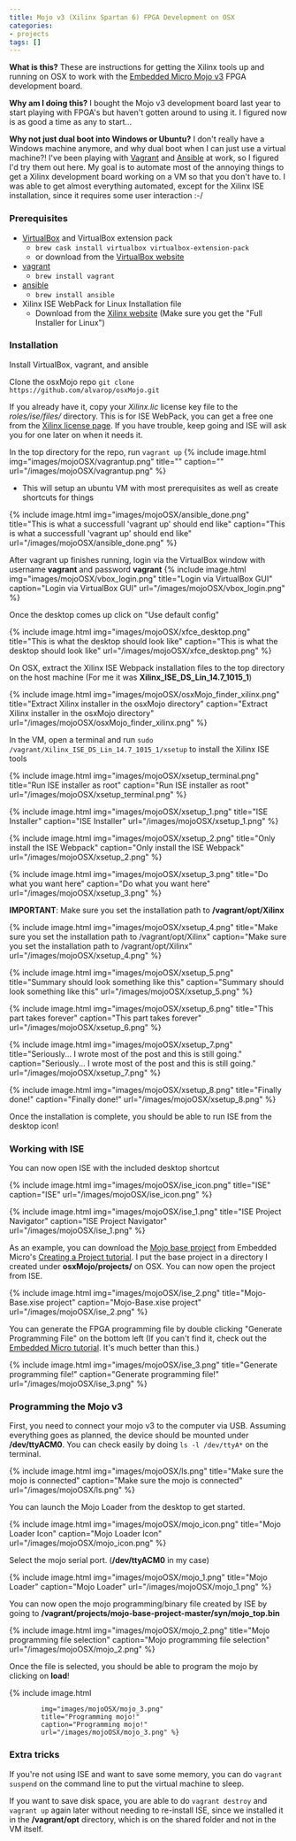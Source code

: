 ```yaml
---
title: Mojo v3 (Xilinx Spartan 6) FPGA Development on OSX
categories:
- projects
tags: []
---
```


**What is this?** These are instructions for getting the Xilinx tools up and running on OSX to work with the [Embedded Micro Mojo v3][0] FPGA development board.

**Why am I doing this?** I bought the Mojo v3 development board last year to start playing with FPGA's but haven't gotten around to using it. I figured now is as good a time as any to start...

**Why not just dual boot into Windows or Ubuntu?** I don't really have a Windows machine anymore, and why dual boot when I can just use a virtual machine?! I've been playing with [Vagrant][7] and [Ansible][8] at work, so I figured I'd try them out here. My goal is to automate most of the annoying things to get a Xilinx development board working on a VM so that you don't have to. I was able to get almost everything automated, except for the Xilinx ISE installation, since it requires some user interaction :-/

### Prerequisites
* [VirtualBox][6] and VirtualBox extension pack 
    * `brew cask install virtualbox virtualbox-extension-pack`
    * or download from the [VirtualBox website][1]
* [vagrant][7]
    * `brew install vagrant`
* [ansible][8]
    * `brew install ansible`
* Xilinx ISE WebPack for Linux Installation file 
    * Download from the [Xilinx website][2] (Make sure you get the "Full Installer for Linux")

### Installation
Install VirtualBox, vagrant, and ansible

Clone the osxMojo repo `git clone https://github.com/alvarop/osxMojo.git`

If you already have it, copy your *Xilinx.lic* license key file to the *roles/ise/files/* directory. This is for ISE WebPack, you can get a free one from the [Xilinx license page][3]. If you have trouble, keep going and ISE will ask you for one later on when it needs it.

In the top directory for the repo, run `vagrant up`
{% include image.html
            img="images/mojoOSX/vagrantup.png"
            title=""
            caption=""
            url="/images/mojoOSX/vagrantup.png" %}

* This will setup an ubuntu VM with most prerequisites as well as create shortcuts for things

{% include image.html
            img="images/mojoOSX/ansible_done.png"
            title="This is what a successfull 'vagrant up' should end like"
            caption="This is what a successfull 'vagrant up' should end like"
            url="/images/mojoOSX/ansible_done.png" %}

After vagrant up finishes running, login via the VirtualBox window with username **vagrant** and password **vagrant**
{% include image.html
            img="images/mojoOSX/vbox_login.png"
            title="Login via VirtualBox GUI"
            caption="Login via VirtualBox GUI"
            url="/images/mojoOSX/vbox_login.png" %}

Once the desktop comes up click on "Use default config"

{% include image.html
            img="images/mojoOSX/xfce_desktop.png"
            title="This is what the desktop should look like"
            caption="This is what the desktop should look like"
            url="/images/mojoOSX/xfce_desktop.png" %}

On OSX, extract the Xilinx ISE Webpack installation files to the top directory on the host machine (For me it was **Xilinx_ISE_DS_Lin_14.7_1015_1**)

{% include image.html
            img="images/mojoOSX/osxMojo_finder_xilinx.png"
            title="Extract Xilinx installer in the osxMojo directory"
            caption="Extract Xilinx installer in the osxMojo directory"
            url="/images/mojoOSX/osxMojo_finder_xilinx.png" %}

In the VM, open a terminal and run `sudo /vagrant/Xilinx_ISE_DS_Lin_14.7_1015_1/xsetup` to install the Xilinx ISE tools

{% include image.html
            img="images/mojoOSX/xsetup_terminal.png"
            title="Run ISE installer as root"
            caption="Run ISE installer as root"
            url="/images/mojoOSX/xsetup_terminal.png" %}

{% include image.html
            img="images/mojoOSX/xsetup_1.png"
            title="ISE Installer"
            caption="ISE Installer"
            url="/images/mojoOSX/xsetup_1.png" %}

{% include image.html
            img="images/mojoOSX/xsetup_2.png"
            title="Only install the ISE Webpack"
            caption="Only install the ISE Webpack"
            url="/images/mojoOSX/xsetup_2.png" %}

{% include image.html
            img="images/mojoOSX/xsetup_3.png"
            title="Do what you want here"
            caption="Do what you want here"
            url="/images/mojoOSX/xsetup_3.png" %}

**IMPORTANT**: Make sure you set the installation path to **/vagrant/opt/Xilinx**

{% include image.html
            img="images/mojoOSX/xsetup_4.png"
            title="Make sure you set the installation path to /vagrant/opt/Xilinx"
            caption="Make sure you set the installation path to /vagrant/opt/Xilinx"
            url="/images/mojoOSX/xsetup_4.png" %}

{% include image.html
            img="images/mojoOSX/xsetup_5.png"
            title="Summary should look something like this"
            caption="Summary should look something like this"
            url="/images/mojoOSX/xsetup_5.png" %}

{% include image.html
            img="images/mojoOSX/xsetup_6.png"
            title="This part takes forever"
            caption="This part takes forever"
            url="/images/mojoOSX/xsetup_6.png" %}

{% include image.html
            img="images/mojoOSX/xsetup_7.png"
            title="Seriously... I wrote most of the post and this is still going."
            caption="Seriously... I wrote most of the post and this is still going."
            url="/images/mojoOSX/xsetup_7.png" %}

{% include image.html
            img="images/mojoOSX/xsetup_8.png"
            title="Finally done!"
            caption="Finally done!"
            url="/images/mojoOSX/xsetup_8.png" %}

Once the installation is complete, you should be able to run ISE from the desktop icon!

### Working with ISE

You can now open ISE with the included desktop shortcut

{% include image.html
            img="images/mojoOSX/ise_icon.png"
            title="ISE"
            caption="ISE"
            url="/images/mojoOSX/ise_icon.png" %}

{% include image.html
            img="images/mojoOSX/ise_1.png"
            title="ISE Project Navigator"
            caption="ISE Project Navigator"
            url="/images/mojoOSX/ise_1.png" %}

As an example, you can download the [Mojo base project][4] from Embedded Micro's [Creating a Project tutorial][5]. I put the base project in a directory I created under **osxMojo/projects/** on OSX. You can now open the project from ISE.

{% include image.html
            img="images/mojoOSX/ise_2.png"
            title="Mojo-Base.xise project"
            caption="Mojo-Base.xise project"
            url="/images/mojoOSX/ise_2.png" %}

You can generate the FPGA programming file by double clicking "Generate Programming File" on the bottom left (If you can't find it, check out the [Embedded Micro tutorial][5]. It's much better than this.)

{% include image.html
            img="images/mojoOSX/ise_3.png"
            title="Generate programming file!"
            caption="Generate programming file!"
            url="/images/mojoOSX/ise_3.png" %}

### Programming the Mojo v3

First, you need to connect your mojo v3 to the computer via USB. Assuming everything goes as planned, the device should be mounted under **/dev/ttyACM0**. You can check easily by doing `ls -l /dev/ttyA*` on the terminal.

{% include image.html
            img="images/mojoOSX/ls.png"
            title="Make sure the mojo is connected"
            caption="Make sure the mojo is connected"
            url="/images/mojoOSX/ls.png" %}

You can launch the Mojo Loader from the desktop to get started.

{% include image.html
            img="images/mojoOSX/mojo_icon.png"
            title="Mojo Loader Icon"
            caption="Mojo Loader Icon"
            url="/images/mojoOSX/mojo_icon.png" %}

Select the mojo serial port. (**/dev/ttyACM0** in my case)

{% include image.html
            img="images/mojoOSX/mojo_1.png"
            title="Mojo Loader"
            caption="Mojo Loader"
            url="/images/mojoOSX/mojo_1.png" %}

You can now open the mojo programming/binary file created by ISE by going to **/vagrant/projects/mojo-base-project-master/syn/mojo_top.bin**

{% include image.html
            img="images/mojoOSX/mojo_2.png"
            title="Mojo programming file selection"
            caption="Mojo programming file selection"
            url="/images/mojoOSX/mojo_2.png" %}

Once the file is selected, you should be able to program the mojo by clicking on **load**!

{% include image.html

            img="images/mojoOSX/mojo_3.png"
            title="Programming mojo!"
            caption="Programming mojo!"
            url="/images/mojoOSX/mojo_3.png" %}

### Extra tricks

If you're not using ISE and want to save some memory, you can do `vagrant suspend` on the command line to put the virtual machine to sleep.

If you want to save disk space, you are able to do `vagrant destroy` and `vagrant up` again later without needing to re-install ISE, since we installed it in the **/vagrant/opt** directory, which is on the shared folder and not in the VM itself.

[0]: https://embeddedmicro.com/mojo-v3.html
[1]: https://www.virtualbox.org/wiki/Downloads
[2]: http://www.xilinx.com/support/download/index.html/content/xilinx/en/downloadNav/design-tools.html
[3]: http://www.xilinx.com/getlicense
[4]: https://github.com/embmicro/mojo-base-project/archive/master.zip
[5]: https://embeddedmicro.com/tutorials/mojo/creating-a-project
[6]: https://www.virtualbox.org
[7]: https://www.vagrantup.com
[8]: https://www.ansible.com
